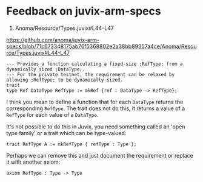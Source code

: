 # Feedback on juvix-arm-specs


1. Anoma/Resource/Types.juvix#L44-L47

https://github.com/anoma/juvix-arm-specs/blob/71c673348175ab76f5368802e2a38bb89357a4ce/Anoma/Resource/Types.juvix#L44-L47

```
--- Provides a function calculating a fixed-size ;RefType; from a dynamically sized ;DataType;.
--- For the private testnet, the requirement can be relaxed by allowing ;RefType; to be dynamically-sized.
trait
type Ref DataType RefType := mkRef {ref : DataType -> RefType};
```

I think you mean to define a function that for each `DataType` returns the corresponding `RefType`. The trait does not do this, it returns a value of a `RefType` for each value of a `DataType`.

It's not possible to do this in Juvix, you need something called an 'open type family' or a trait which can be type-valued:

```
trait RefType A := mkRefType { refType : Type };
```

Perhaps we can remove this and just document the requirement or replace it with another axiom:

```
axiom RefType : Type -> Type
```
